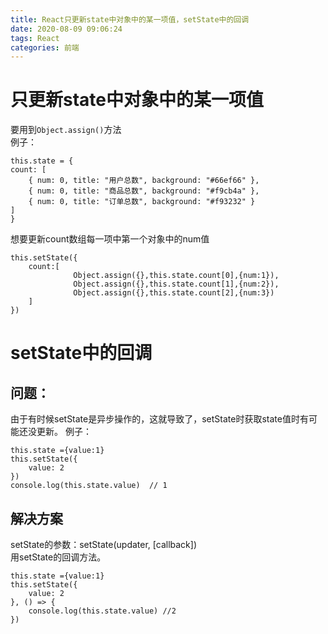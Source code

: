 ```yaml
---
title: React只更新state中对象中的某一项值，setState中的回调
date: 2020-08-09 09:06:24
tags: React
categories: 前端
---
```

# 只更新state中对象中的某一项值
要用到`Object.assign()`方法   
例子：

```
this.state = {
count: [
    { num: 0, title: "用户总数", background: "#66ef66" },
    { num: 0, title: "商品总数", background: "#f9cb4a" },
    { num: 0, title: "订单总数", background: "#f93232" }
]
}
```
<!-- more -->
想要更新count数组每一项中第一个对象中的num值

```
this.setState({
    count:[
              Object.assign({},this.state.count[0],{num:1}),
              Object.assign({},this.state.count[1],{num:2}),
              Object.assign({},this.state.count[2],{num:3})
    ]
})
```

# setState中的回调
## 问题：  
由于有时候setState是异步操作的，这就导致了，setState时获取state值时有可能还没更新。
例子：

```
this.state ={value:1}
this.setState({
    value: 2
})
console.log(this.state.value)  // 1
```

## 解决方案
setState的参数：setState(updater, [callback])   
用setState的回调方法。

```
this.state ={value:1}
this.setState({
    value: 2
}, () => {
    console.log(this.state.value) //2
})
```
